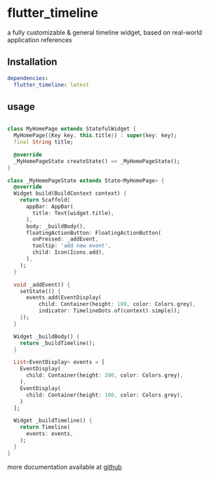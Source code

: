 # flutter_timeline

a fully customizable & general timeline widget, based on real-world application references

## Installation
```yaml
dependencies:
  flutter_timeline: latest
```


## usage
```dart

class MyHomePage extends StatefulWidget {
  MyHomePage({Key key, this.title}) : super(key: key);
  final String title;

  @override
  _MyHomePageState createState() => _MyHomePageState();
}

class _MyHomePageState extends State<MyHomePage> {
  @override
  Widget build(BuildContext context) {
    return Scaffold(
      appBar: AppBar(
        title: Text(widget.title),
      ),
      body: _buildBody(),
      floatingActionButton: FloatingActionButton(
        onPressed: _addEvent,
        tooltip: 'add new event',
        child: Icon(Icons.add),
      ),
    );
  }

  void _addEvent() {
    setState(() {
      events.add(EventDisplay(
          child: Container(height: 100, color: Colors.grey),
          indicator: TimelineDots.of(context).simple));
    });
  }

  Widget _buildBody() {
    return _buildTimeline();
  }

  List<EventDisplay> events = [
    EventDisplay(
      child: Container(height: 200, color: Colors.grey),
    ),
    EventDisplay(
      child: Container(height: 100, color: Colors.grey),
    )
  ];

  Widget _buildTimeline() {
    return Timeline(
      events: events,
    );
  }
}

```


more documentation available at [github](https://github.com/softmarshmallow/flutter-timeline)